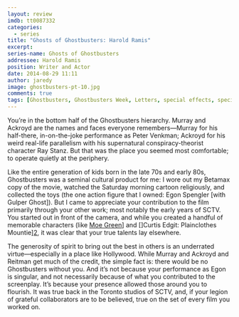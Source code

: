 ```yaml
---
layout: review
imdb: tt0087332
categories: 
  - series
title: "Ghosts of Ghostbusters: Harold Ramis"
excerpt: 
series-name: Ghosts of Ghostbusters
addressee: Harold Ramis
position: Writer and Actor
date: 2014-08-29 11:11
author: jaredy
image: ghostbusters-pt-10.jpg
comments: true
tags: [Ghostbusters, Ghostbusters Week, Letters, special effects, special series]
---
```

You’re in the bottom half of the Ghostbusters hierarchy. Murray and Ackroyd are the names and faces everyone remembers—Murray for his half-there, in-on-the-joke performance as Peter Venkman; Ackroyd for his weird real-life parallelism with his supernatural conspiracy-theorist character Ray Stanz. But that was the place you seemed most comfortable; to operate quietly at the periphery. 

Like the entire generation of kids born in the late 70s and early 80s, Ghostbusters was a seminal cultural product for me: I wore out my Betamax copy of the movie, watched the Saturday morning cartoon religiously, and collected the toys (the one action figure that I owned: Egon Spengler [with Gulper Ghost]). But I came to appreciate your contribution to the film primarily through your other work; most notably the early years of SCTV. You started out in front of the camera, and while you created a handful of memorable characters (like [Moe Green][1]] and []Curtis Edgit: Plainclothes Mountie][2], it was clear that your true talents lay elsewhere. 

[1]: https://www.youtube.com/watch?v=NYCbF0Fat-c
[2]: https://www.youtube.com/watch?v=BftMylPpChw

The generosity of spirit to bring out the best in others is an underrated virtue—especially in a place like Hollywood. While Murray and Ackroyd and Reitman get much of the credit, the simple fact is: there would be no Ghostbusters without you. And it’s not because your performance as Egon is singular, and not necessarily because of what you contributed to the screenplay. It’s because your presence allowed those around you to flourish. It was true back in the Toronto studios of SCTV, and, if your legion of grateful collaborators are to be believed, true on the set of every film you worked on.